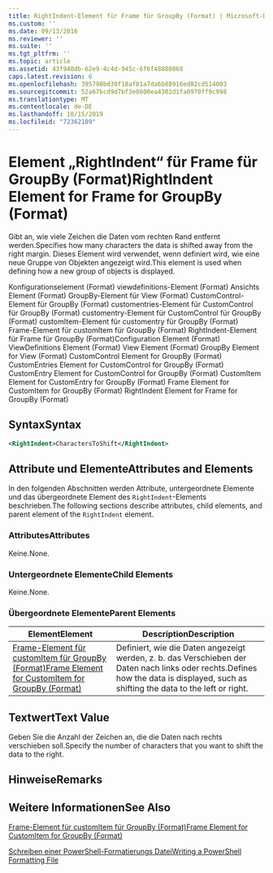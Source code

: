 ```yaml
---
title: RightIndent-Element für Frame für GroupBy (Format) | Microsoft-Dokumentation
ms.custom: ''
ms.date: 09/13/2016
ms.reviewer: ''
ms.suite: ''
ms.tgt_pltfrm: ''
ms.topic: article
ms.assetid: 43f940db-62e9-4c4d-945c-6f6f48880868
caps.latest.revision: 6
ms.openlocfilehash: 395798bd39f18af01a7da6b88916ed82cd514003
ms.sourcegitcommit: 52a67bcd9d7bf3e8600ea4302d1fa8970ff9c998
ms.translationtype: MT
ms.contentlocale: de-DE
ms.lasthandoff: 10/15/2019
ms.locfileid: "72362189"
---
```

# <a name="rightindent-element-for-frame-for-groupby-format"></a><span data-ttu-id="a4685-102">Element „RightIndent“ für Frame für GroupBy (Format)</span><span class="sxs-lookup"><span data-stu-id="a4685-102">RightIndent Element for Frame for GroupBy (Format)</span></span>

<span data-ttu-id="a4685-103">Gibt an, wie viele Zeichen die Daten vom rechten Rand entfernt werden.</span><span class="sxs-lookup"><span data-stu-id="a4685-103">Specifies how many characters the data is shifted away from the right margin.</span></span> <span data-ttu-id="a4685-104">Dieses Element wird verwendet, wenn definiert wird, wie eine neue Gruppe von Objekten angezeigt wird.</span><span class="sxs-lookup"><span data-stu-id="a4685-104">This element is used when defining how a new group of objects is displayed.</span></span>

<span data-ttu-id="a4685-105">Konfigurationselement (Format) viewdefinitions-Element (Format) Ansichts Element (Format) GroupBy-Element für View (Format) CustomControl-Element für GroupBy (Format) customentries-Element für CustomControl für GroupBy (Format) customentry-Element für CustomControl für GroupBy (Format) customItem-Element für customentry für GroupBy (Format) Frame-Element für customItem für GroupBy (Format) RightIndent-Element für Frame für GroupBy (Format)</span><span class="sxs-lookup"><span data-stu-id="a4685-105">Configuration Element (Format) ViewDefinitions Element (Format) View Element (Format) GroupBy Element for View (Format) CustomControl Element for GroupBy (Format) CustomEntries Element for CustomControl for GroupBy (Format) CustomEntry Element for CustomControl for GroupBy (Format) CustomItem Element for CustomEntry for GroupBy (Format) Frame Element for CustomItem for GroupBy (Format) RightIndent Element for Frame for GroupBy (Format)</span></span>

## <a name="syntax"></a><span data-ttu-id="a4685-106">Syntax</span><span class="sxs-lookup"><span data-stu-id="a4685-106">Syntax</span></span>

```xml
<RightIndent>CharactersToShift</RightIndent>
```

## <a name="attributes-and-elements"></a><span data-ttu-id="a4685-107">Attribute und Elemente</span><span class="sxs-lookup"><span data-stu-id="a4685-107">Attributes and Elements</span></span>

<span data-ttu-id="a4685-108">In den folgenden Abschnitten werden Attribute, untergeordnete Elemente und das übergeordnete Element des `RightIndent`-Elements beschrieben.</span><span class="sxs-lookup"><span data-stu-id="a4685-108">The following sections describe attributes, child elements, and parent element of the `RightIndent` element.</span></span>

### <a name="attributes"></a><span data-ttu-id="a4685-109">Attributes</span><span class="sxs-lookup"><span data-stu-id="a4685-109">Attributes</span></span>

<span data-ttu-id="a4685-110">Keine.</span><span class="sxs-lookup"><span data-stu-id="a4685-110">None.</span></span>

### <a name="child-elements"></a><span data-ttu-id="a4685-111">Untergeordnete Elemente</span><span class="sxs-lookup"><span data-stu-id="a4685-111">Child Elements</span></span>

<span data-ttu-id="a4685-112">Keine.</span><span class="sxs-lookup"><span data-stu-id="a4685-112">None.</span></span>

### <a name="parent-elements"></a><span data-ttu-id="a4685-113">Übergeordnete Elemente</span><span class="sxs-lookup"><span data-stu-id="a4685-113">Parent Elements</span></span>

|<span data-ttu-id="a4685-114">Element</span><span class="sxs-lookup"><span data-stu-id="a4685-114">Element</span></span>|<span data-ttu-id="a4685-115">Description</span><span class="sxs-lookup"><span data-stu-id="a4685-115">Description</span></span>|
|-------------|-----------------|
|[<span data-ttu-id="a4685-116">Frame-Element für customItem für GroupBy (Format)</span><span class="sxs-lookup"><span data-stu-id="a4685-116">Frame Element for CustomItem for GroupBy (Format)</span></span>](./frame-element-for-customitem-for-groupby-format.md)|<span data-ttu-id="a4685-117">Definiert, wie die Daten angezeigt werden, z. b. das Verschieben der Daten nach links oder rechts.</span><span class="sxs-lookup"><span data-stu-id="a4685-117">Defines how the data is displayed, such as shifting the data to the left or right.</span></span>|

## <a name="text-value"></a><span data-ttu-id="a4685-118">Textwert</span><span class="sxs-lookup"><span data-stu-id="a4685-118">Text Value</span></span>

<span data-ttu-id="a4685-119">Geben Sie die Anzahl der Zeichen an, die die Daten nach rechts verschieben soll.</span><span class="sxs-lookup"><span data-stu-id="a4685-119">Specify the number of characters that you want to shift the data to the right.</span></span>

## <a name="remarks"></a><span data-ttu-id="a4685-120">Hinweise</span><span class="sxs-lookup"><span data-stu-id="a4685-120">Remarks</span></span>

## <a name="see-also"></a><span data-ttu-id="a4685-121">Weitere Informationen</span><span class="sxs-lookup"><span data-stu-id="a4685-121">See Also</span></span>

[<span data-ttu-id="a4685-122">Frame-Element für customItem für GroupBy (Format)</span><span class="sxs-lookup"><span data-stu-id="a4685-122">Frame Element for CustomItem for GroupBy (Format)</span></span>](./frame-element-for-customitem-for-groupby-format.md)

[<span data-ttu-id="a4685-123">Schreiben einer PowerShell-Formatierungs Datei</span><span class="sxs-lookup"><span data-stu-id="a4685-123">Writing a PowerShell Formatting File</span></span>](./writing-a-powershell-formatting-file.md)
